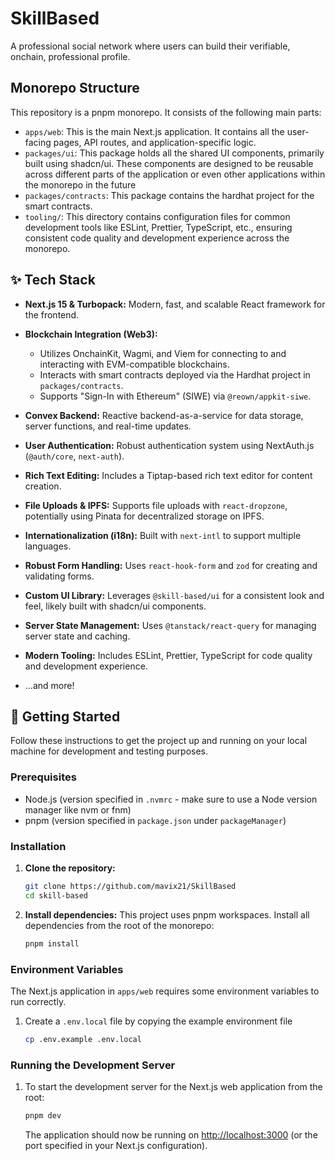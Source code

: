 # SkillBased

A professional social network where users can build their verifiable, onchain, professional profile.

## Monorepo Structure

This repository is a pnpm monorepo. It consists of the following main parts:

- `apps/web`: This is the main Next.js application. It contains all the user-facing pages, API routes, and application-specific logic.
- `packages/ui`: This package holds all the shared UI components, primarily built using shadcn/ui. These components are designed to be reusable across different parts of the application or even other applications within the monorepo in the future
- `packages/contracts`: This package contains the hardhat project for the smart contracts.
- `tooling/`: This directory contains configuration files for common development tools like ESLint, Prettier, TypeScript, etc., ensuring consistent code quality and development experience across the monorepo.

## ✨ Tech Stack

- **Next.js 15 & Turbopack:** Modern, fast, and scalable React framework for the frontend.

- **Blockchain Integration (Web3):**

  - Utilizes OnchainKit, Wagmi, and Viem for connecting to and interacting with EVM-compatible blockchains.
  - Interacts with smart contracts deployed via the Hardhat project in `packages/contracts`.
  - Supports "Sign-In with Ethereum" (SIWE) via `@reown/appkit-siwe`.

- **Convex Backend:** Reactive backend-as-a-service for data storage, server functions, and real-time updates.

- **User Authentication:** Robust authentication system using NextAuth.js (`@auth/core`, `next-auth`).

- **Rich Text Editing:** Includes a Tiptap-based rich text editor for content creation.

- **File Uploads & IPFS:** Supports file uploads with `react-dropzone`, potentially using Pinata for decentralized storage on IPFS.

- **Internationalization (i18n):** Built with `next-intl` to support multiple languages.

- **Robust Form Handling:** Uses `react-hook-form` and `zod` for creating and validating forms.

- **Custom UI Library:** Leverages `@skill-based/ui` for a consistent look and feel, likely built with shadcn/ui components.

- **Server State Management:** Uses `@tanstack/react-query` for managing server state and caching.

- **Modern Tooling:** Includes ESLint, Prettier, TypeScript for code quality and development experience.

- ...and more!

## 🚀 Getting Started

Follow these instructions to get the project up and running on your local machine for development and testing purposes.

### Prerequisites

- Node.js (version specified in `.nvmrc` - make sure to use a Node version manager like nvm or fnm)
- pnpm (version specified in `package.json` under `packageManager`)

### Installation

1.  **Clone the repository:**

    ```bash
    git clone https://github.com/mavix21/SkillBased
    cd skill-based
    ```

2.  **Install dependencies:**
    This project uses pnpm workspaces. Install all dependencies from the root of the monorepo:
    ```bash
    pnpm install
    ```

### Environment Variables

The Next.js application in `apps/web` requires some environment variables to run correctly.

1.  Create a `.env.local` file by copying the example environment file

    ```bash
    cp .env.example .env.local
    ```

### Running the Development Server

1.  To start the development server for the Next.js web application from the root:

    ```bash
    pnpm dev
    ```

    The application should now be running on [http://localhost:3000](http://localhost:3000) (or the port specified in your Next.js configuration).
